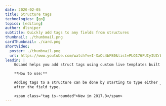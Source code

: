 ```yaml
---
date: 2020-02-05
title: Structure tags
technologies: [go]
topics: [editing]
author: dlsniper
subtitle: Quickly add tags to any fields from structures
thumbnail: ./thumbnail.png
cardThumbnail: ./card.png
shortVideo:
  poster: ./thumbnail.png
  url: https://www.youtube.com/watch?v=I-XxOL4bFB0&list=PLQ176FUIyIUZrbrlz4AY1V8VzBJKZyVlW&index=143
leadin: |
    GoLand helps you add struct tags using custom live templates built into the IDE.

    **How to use:**

    Adding tags to a structure can be done by starting to type either _json_ or _xml_
    after the field type.

    <span class="tag is-rounded">New in 2017.3</span>
---
```

